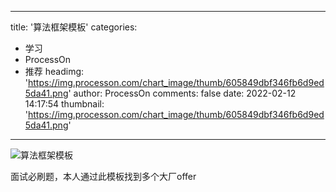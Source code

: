 
---
title: '算法框架模板'
categories: 
 - 学习
 - ProcessOn
 - 推荐
headimg: 'https://img.processon.com/chart_image/thumb/605849dbf346fb6d9ed5da41.png'
author: ProcessOn
comments: false
date: 2022-02-12 14:17:54
thumbnail: 'https://img.processon.com/chart_image/thumb/605849dbf346fb6d9ed5da41.png'
---

<div>   
<img class="thumb" alt="算法框架模板" src="https://img.processon.com/chart_image/thumb/605849dbf346fb6d9ed5da41.png" referrerpolicy="no-referrer">
<p>面试必刷题，本人通过此模板找到多个大厂offer</p>  
</div>
            